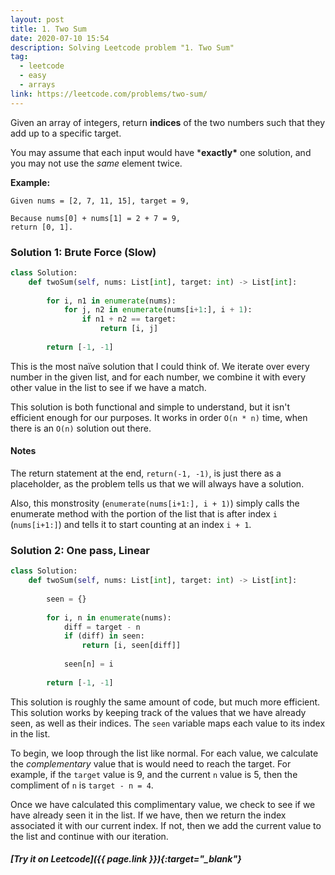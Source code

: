 ```yaml
---
layout: post
title: 1. Two Sum
date: 2020-07-10 15:54
description: Solving Leetcode problem "1. Two Sum"
tag:
  - leetcode
  - easy
  - arrays
link: https://leetcode.com/problems/two-sum/
---
```


Given an array of integers, return **indices** of the two numbers such that they add up to a specific target.

You may assume that each input would have ***exactly\*** one solution, and you may not use the *same* element twice.

**Example:**

```
Given nums = [2, 7, 11, 15], target = 9,

Because nums[0] + nums[1] = 2 + 7 = 9,
return [0, 1].
```

### Solution 1: Brute Force (Slow)

```python
class Solution:
    def twoSum(self, nums: List[int], target: int) -> List[int]:
        
        for i, n1 in enumerate(nums):
            for j, n2 in enumerate(nums[i+1:], i + 1):
                if n1 + n2 == target:
                    return [i, j]
                
        return [-1, -1]
```

This is the most naïve solution that I could think of. We iterate over every number in the given list, and for each number, we combine it with every other value in the list to see if we have a match.

This solution is both functional and simple to understand, but it isn't efficient enough for our purposes. It works in order `O(n * n)` time, when there is an `O(n)` solution out there.

#### Notes

The return statement at the end, `return(-1, -1)`, is just there as a placeholder, as the problem tells us that we will always have a solution.

Also, this monstrosity (`enumerate(nums[i+1:], i + 1)`) simply calls the enumerate method with the portion of the list that is after index `i` (`nums[i+1:]`) and tells it to start counting at an index `i + 1`.

### Solution 2: One pass, Linear

```python
class Solution:
    def twoSum(self, nums: List[int], target: int) -> List[int]:
        
        seen = {}
        
        for i, n in enumerate(nums):
            diff = target - n
            if (diff) in seen:
                return [i, seen[diff]]
            
            seen[n] = i
                
        return [-1, -1]
```

This solution is roughly the same amount of code, but much more efficient. This solution works by keeping track of the values that we have already seen, as well as their indices. The `seen` variable maps each value to its index in the list.

To begin, we loop through the list like normal. For each value, we calculate the *complementary* value that is would need to reach the target. For example, if the `target` value is 9, and the current `n` value is 5, then the compliment of `n` is `target - n = 4`. 

Once we have calculated this complimentary value, we check to see if we have already seen it in the list. If we have, then we return the index associated it with our current index. If not, then we add the current value to the list and continue with our iteration.

##### [Try it on Leetcode]({{ page.link }}){:target="_blank"}